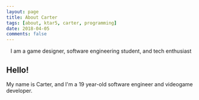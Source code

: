 ```yaml
---
layout: page
title: About Carter
tags: [about, ktar5, carter, programming]
date: 2018-04-05
comments: false
---
```

    
<center>I am a game designer, software engineering student, and tech enthusiast</center>

## Hello!
My name is Carter, and I'm a 19 year-old software engineer and videogame developer.
